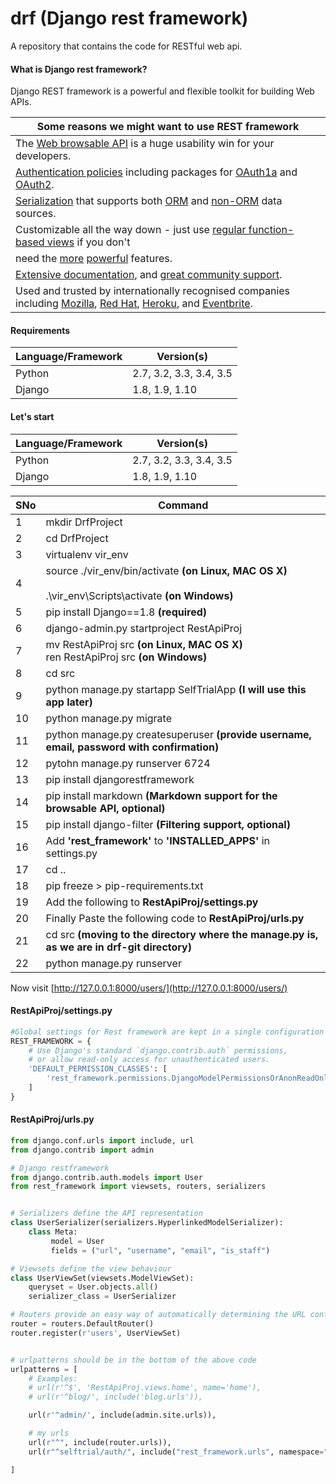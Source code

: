 # drf (Django rest framework)

A repository that contains the code for RESTful web api.

#### What is Django rest framework?

Django REST framework is a powerful and flexible toolkit for building Web APIs.

| Some reasons we might want to use REST framework |
| -------------------------------------------------|
| The [Web browsable API](http://restframework.herokuapp.com/) is a huge usability win for your developers. |
| [Authentication policies](http://www.django-rest-framework.org/api-guide/authentication/) including packages for [OAuth1a](http://www.django-rest-framework.org/api-guide/authentication/#django-rest-framework-oauth) and [OAuth2](http://www.django-rest-framework.org/api-guide/authentication/#django-oauth-toolkit). |
| [Serialization](http://www.django-rest-framework.org/api-guide/serializers/) that supports both [ORM](http://www.django-rest-framework.org/api-guide/serializers/#modelserializer) and [non-ORM](http://www.django-rest-framework.org/api-guide/serializers/#serializers) data sources. |
| Customizable all the way down - just use [regular function-based views](http://www.django-rest-framework.org/api-guide/views/#function-based-views) if you don't 
need the [more](http://www.django-rest-framework.org/api-guide/generic-views/) [powerful](http://www.django-rest-framework.org/api-guide/viewsets/) features. |
| [Extensive documentation](http://www.django-rest-framework.org/), and [great community support](https://groups.google.com/forum/?fromgroups#!forum/django-rest-framework). |
| Used and trusted by internationally recognised companies including [Mozilla](https://www.mozilla.org/en-US/about/), [Red Hat](https://www.redhat.com/en), [Heroku](https://www.heroku.com/), and [Eventbrite](https://www.eventbrite.co.uk/about/). |

#### Requirements

| Language/Framework | Version(s) |
| ------------------ | ---------- |
| Python | 2.7, 3.2, 3.3, 3.4, 3.5 |
| Django | 1.8, 1.9, 1.10 |

#### Let's start


| Language/Framework | Version(s) |
| ------------------ | ---------- |
| Python | 2.7, 3.2, 3.3, 3.4, 3.5 |
| Django | 1.8, 1.9, 1.10 |


| SNo | Command |
| --- | ------- |
| 1 | mkdir DrfProject |
| 2 | cd DrfProject |
| 3 | virtualenv vir_env |
| 4 | source ./vir_env/bin/activate  **(on Linux, MAC OS X)** <br><br>.\vir_env\Scripts\activate **(on Windows)** | 
| 5 | pip install Django==1.8 **(required)** |
| 6 | django-admin.py startproject RestApiProj |
| 7 | mv RestApiProj src  **(on Linux, MAC OS X)** <br>ren RestApiProj src **(on Windows)** |
| 8 | cd src |
| 9 | python manage.py startapp SelfTrialApp  **(I will use this app later)** |
| 10 | python manage.py migrate |
| 11 | python manage.py createsuperuser  **(provide username, email, password with confirmation)** |
| 12 | pytohn manage.py runserver 6724 |
| 13 | pip install djangorestframework |
| 14 | pip install markdown       **(Markdown support for the browsable API, optional)** |
| 15 | pip install django-filter  **(Filtering support, optional)** |
| 16 | Add **'rest_framework'** to **'INSTALLED_APPS'** in settings.py |
| 17 | cd .. |
| 18 | pip freeze > pip-requirements.txt |
| 19 | Add the following to **RestApiProj/settings.py** |
| 20 | Finally Paste the following code to **RestApiProj/urls.py** |
| 21 | cd src	**(moving to the directory where the manage.py is, as we are in drf-git directory)** |
| 22 | python manage.py runserver |

Now visit [http://127.0.0.1:8000/users/](http://127.0.0.1:8000/users/) 


#### RestApiProj/settings.py

```python
#Global settings for Rest framework are kept in a single configuration dictionary
REST_FRAMEWORK = {
    # Use Django's standard `django.contrib.auth` permissions,
    # or allow read-only access for unauthenticated users.
    'DEFAULT_PERMISSION_CLASSES': [
        'rest_framework.permissions.DjangoModelPermissionsOrAnonReadOnly'
    ]
}
``` 

#### RestApiProj/urls.py

```python
from django.conf.urls import include, url
from django.contrib import admin

# Django restframework
from django.contrib.auth.models import User
from rest_framework import viewsets, routers, serializers


# Serializers define the API representation
class UserSerializer(serializers.HyperlinkedModelSerializer):
	class Meta:
		 model = User 
		 fields = ("url", "username", "email", "is_staff")

# Viewsets define the view behaviour
class UserViewSet(viewsets.ModelViewSet):
	queryset = User.objects.all()
	serializer_class = UserSerializer

# Routers provide an easy way of automatically determining the URL conf
router = routers.DefaultRouter()
router.register(r'users', UserViewSet)


# urlpatterns should be in the bottom of the above code
urlpatterns = [
    # Examples:
    # url(r'^$', 'RestApiProj.views.home', name='home'),
    # url(r'^blog/', include('blog.urls')),

    url(r'^admin/', include(admin.site.urls)),

    # my urls
    url(r"^", include(router.urls)),
    url(r"^selftrial/auth/", include("rest_framework.urls", namespace="rest_framework")),

]
```

